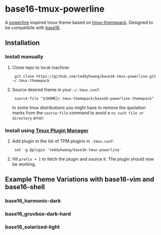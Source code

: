 # base16-tmux-powerline
A [powerline](https://github.com/powerline/powerline) inspired tmux theme based on [tmux-themepack](https://github.com/jimeh/tmux-themepack). Designed to be compatibile with [base16](https://github.com/chriskempson/base16).

## Installation

### Install manually

1. Clone repo to local machine:

        git clone https://github.com/teddyhwang/base16-tmux-powerline.git ~/.tmux-themepack

2. Source desired theme in your `~/.tmux.conf`:

        source-file "${HOME}/.tmux-themepack/base16-powerline.themepack"

    In some linux distributions you might have to remove the quotation marks from the
    `source-file` command to avoid a `no such file or directory` error:

### Install using [Tmux Plugin Manager](https://github.com/tmux-plugins/tpm)

1. Add plugin to the list of TPM plugins in `.tmux.conf`:

        set -g @plugin 'teddyhwang/base16-tmux-powerline'

2. Hit `prefix + I` to fetch the plugin and source it. The plugin should now be working.

## Example Theme Variations with base16-vim and base16-shell

### base16_harmonic-dark

### base16_gruvbox-dark-hard

### base16_solarized-light
